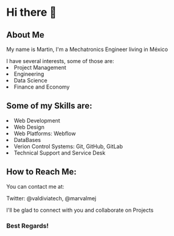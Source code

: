 <h1>Hi there 👋 </h1>

<h2>About Me </h2>
<p>My name is Martin, I'm a Mechatronics Engineer living in México</p>
<u1>I have several interests, some of those are: </u1>
  <li>Project Management</li>
  <li>Engineering</li>
  <li>Data Science</li>
  <li>Finance and Economy </li>

<h2> Some of my Skills are:</h2>
<li>Web Development</li>
<li>Web Design</li>
<li>Web Platforms: Webflow </li> 
<li>DataBases</li> 
<li>Verion Control Systems: Git, GitHub, GitLab</li> 
<li>Technical Support and Service Desk </li>


<h2>How to Reach Me:</h2>
<p>You can contact me at: </p>
<p>Twitter: @valdiviatech, @marvalmej </p>

<p>I'll be glad to connect with you and collaborate on Projects </p>
<h3>Best Regards!</h3>


<!--
**martinvaldivia/martinvaldivia** is a ✨ _special_ ✨ repository because its `README.md` (this file) appears on your GitHub profile.

Here are some ideas to get you started:

- 🔭 I’m currently working on ...
- 🌱 I’m currently learning ...
- 👯 I’m looking to collaborate on ...
- 🤔 I’m looking for help with ...
- 💬 Ask me about ...
- 📫 How to reach me: ...
- 😄 Pronouns: ...
- ⚡ Fun fact: ...
-->
